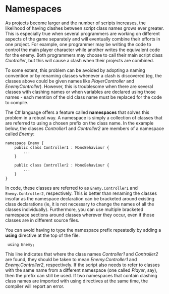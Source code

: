 Namespaces
==========


As projects become larger and the number of scripts increases, the likelihood of having clashes between script class names grows ever greater. This is especially true when several programmers are working on different aspects of the game separately and will eventually combine their efforts in one project. For example, one programmer may be writing the code to control the main player character while another writes the equivalent code for the enemy. Both programmers may choose to call their main script class _Controller_, but this will cause a clash when their projects are combined.

To some extent, this problem can be avoided by adopting a naming convention or by renaming classes whenever a clash is discovered (eg, the classes above could be given names like _PlayerController_ and _EnemyController_). However, this is troublesome when there are several classes with clashing names or when variables are declared using those names - each mention of the old class name must be replaced for the code to compile.

The C# language offers a feature called **namespaces** that solves this problem in a robust way. A namespace is simply a collection of classes that are referred to using a chosen prefix on the class name. In the example below, the classes _Controller1_ and _Controller2_ are members of a namespace called _Enemy_:



````
namespace Enemy {
	public class Controller1 : MonoBehaviour {
		...
	}
	
	public class Controller2 : MonoBehaviour {
		...
	}
}

````

In code, these classes are referred to as `Enemy.Controller1` and `Enemy.Controller2`, respectively. This is better than renaming the classes insofar as the namespace declaration can be bracketed around existing class declarations (ie, it is not necessary to change the names of all the classes individually). Furthermore, you can use multiple bracketed namespace sections around classes wherever they occur, even if those classes are in different source files.

You can avoid having to type the namespace prefix repeatedly by adding a **using** directive at the top of the file.


	 using Enemy;

This line indicates that where the class names _Controller1_ and _Controller2_ are found, they should be taken to mean _Enemy.Controller1_ and _Enemy.Controller2_, respectively. If the script also needs to refer to classes with the same name from a different namespace (one called _Player_, say), then the prefix can still be used. If two namespaces that contain clashing class names are imported with using directives at the same time, the compiler will report an error.
